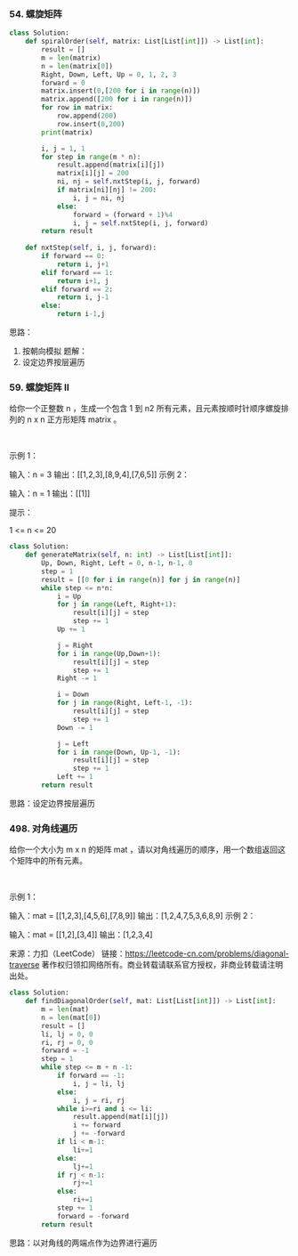 ### 54. 螺旋矩阵
```python
class Solution:
    def spiralOrder(self, matrix: List[List[int]]) -> List[int]:
        result = []
        m = len(matrix)
        n = len(matrix[0])
        Right, Down, Left, Up = 0, 1, 2, 3
        forward = 0
        matrix.insert(0,[200 for i in range(n)])
        matrix.append([200 for i in range(n)])
        for row in matrix:
            row.append(200)
            row.insert(0,200)
        print(matrix)

        i, j = 1, 1
        for step in range(m * n):
            result.append(matrix[i][j])
            matrix[i][j] = 200
            ni, nj = self.nxtStep(i, j, forward)
            if matrix[ni][nj] != 200:
                i, j = ni, nj
            else:
                forward = (forward + 1)%4
                i, j = self.nxtStep(i, j, forward)
        return result
    
    def nxtStep(self, i, j, forward):
        if forward == 0:
            return i, j+1
        elif forward == 1:
            return i+1, j
        elif forward == 2:
            return i, j-1
        else:
            return i-1,j
```
思路：
1. 按朝向模拟
题解：
2. 设定边界按层遍历
### 59. 螺旋矩阵 II
给你一个正整数 n ，生成一个包含 1 到 n2 所有元素，且元素按顺时针顺序螺旋排列的 n x n 正方形矩阵 matrix 。

 

示例 1：


输入：n = 3
输出：[[1,2,3],[8,9,4],[7,6,5]]
示例 2：

输入：n = 1
输出：[[1]]
 

提示：

1 <= n <= 20
```python
class Solution:
    def generateMatrix(self, n: int) -> List[List[int]]:
        Up, Down, Right, Left = 0, n-1, n-1, 0
        step = 1
        result = [[0 for i in range(n)] for j in range(n)]
        while step <= n*n:
            i = Up
            for j in range(Left, Right+1):
                result[i][j] = step
                step += 1
            Up += 1

            j = Right
            for i in range(Up,Down+1):
                result[i][j] = step
                step += 1
            Right -= 1

            i = Down
            for j in range(Right, Left-1, -1):
                result[i][j] = step
                step += 1
            Down -= 1

            j = Left
            for i in range(Down, Up-1, -1):
                result[i][j] = step
                step += 1
            Left += 1
        return result
```
思路：设定边界按层遍历
### 498. 对角线遍历
给你一个大小为 m x n 的矩阵 mat ，请以对角线遍历的顺序，用一个数组返回这个矩阵中的所有元素。

 

示例 1：


输入：mat = [[1,2,3],[4,5,6],[7,8,9]]
输出：[1,2,4,7,5,3,6,8,9]
示例 2：

输入：mat = [[1,2],[3,4]]
输出：[1,2,3,4]

来源：力扣（LeetCode）
链接：https://leetcode-cn.com/problems/diagonal-traverse
著作权归领扣网络所有。商业转载请联系官方授权，非商业转载请注明出处。

```python
class Solution:
    def findDiagonalOrder(self, mat: List[List[int]]) -> List[int]:
        m = len(mat)
        n = len(mat[0])
        result = []
        li, lj = 0, 0
        ri, rj = 0, 0
        forward = -1
        step = 1
        while step <= m + n -1:
            if forward == -1:
                i, j = li, lj
            else:
                i, j = ri, rj
            while i>=ri and i <= li:
                result.append(mat[i][j])
                i += forward
                j += -forward
            if li < m-1:
                li+=1
            else:
                lj+=1
            if rj < n-1:
                rj+=1
            else:
                ri+=1
            step += 1
            forward = -forward
        return result
```
思路：以对角线的两端点作为边界进行遍历